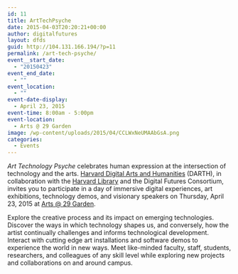 ```yaml
---
id: 11
title: ArtTechPsyche
date: 2015-04-03T20:20:21+00:00
author: digitalfutures
layout: dfds
guid: http://104.131.166.194/?p=11
permalink: /art-tech-psyche/
event__start_date:
  - "20150423"
event_end_date:
  - ""
event_location:
  - ""
event-date-display:
  - April 23, 2015
event-time: 8:00am - 5:00pm
event-location:
  - Arts @ 29 Garden
image: /wp-content/uploads/2015/04/CCLWxNeUMAAbGsA.png
categories:
  - Events
---
```

<p>
  <em>Art Technology Psyche </em>celebrates human expression at the intersection of technology and the arts. <a href="http://www.darthcrimson.org/">Harvard Digital Arts and Humanities</a> (DARTH), in collaboration with the <a href="http://library.harvard.edu/">Harvard Library</a> and the Digital Futures Consortium, invites you to participate in a day of immersive digital experiences, art exhibitions, technology demos, and visionary speakers on Thursday, April 23, 2015 at <a href="http://artsgarden.harvard.edu/icb/icb.do">Arts @ 29 Garden</a>.
</p>

<p>
  Explore the creative process and its impact on emerging technologies. Discover the ways in which technology shapes us, and conversely, how the artist continually challenges and informs technological development. Interact with cutting edge art installations and software demos to experience the world in new ways. Meet like-minded faculty, staff, students, researchers, and colleagues of any skill level while exploring new projects and collaborations on and around campus.
</p>
